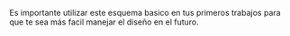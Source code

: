 Es importante utilizar este esquema basico en tus primeros trabajos para que te sea más facil manejar el diseño en el futuro.
